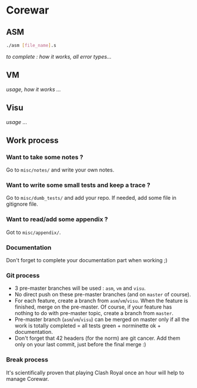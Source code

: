 # Corewar

## ASM
```bash
./asm [file_name].s
```
_to complete : how it works, all error types..._
## VM
_usage, how it works ..._
## Visu
_usage ..._
## Work process

### Want to take some notes ?
Go to `misc/notes/` and write your own notes.

### Want to write some small tests and keep a trace ?
Go to `misc/dumb_tests/` and add your repo.
If needed, add some file in gitignore file.

### Want to read/add some appendix ?
Got to `misc/appendix/`.

### Documentation
Don't forget to complete your documentation part when working ;)

### Git process

- 3 pre-master branches will be used : `asm`, `vm` and `visu`.
- No direct push on these pre-master branches (and on `master` of course).
- For each feature, create a branch from `asm`/`vm`/`visu`. When the feature is finished, merge on the pre-master. Of course, if your feature has nothing to do with pre-master topic, create a branch from `master`.
- Pre-master branch (`asm`/`vm`/`visu`) can be merged on master only if all the work is totally completed = all tests green + norminette ok + documentation.
- Don't forget that 42 headers (for the norm) are git cancer. Add them only on your last commit, just before the final merge :)

### Break process
It's scientifically proven that playing Clash Royal once an hour will help to manage Corewar.
